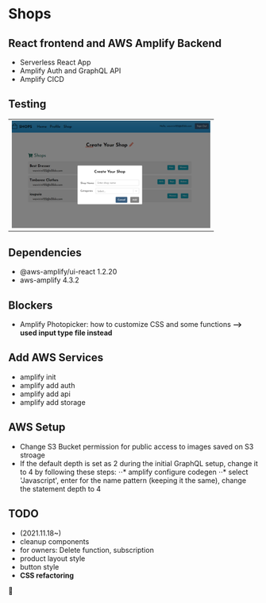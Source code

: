 # Shops
## React frontend and AWS Amplify Backend
- Serverless React App
- Amplify Auth and GraphQL API
- Amplify CICD

## Testing

<table>
<tbody>
 <tr>
<td align="center">
<img  style="width:400px" src="https://github.com/jparkley/shops-react-amplify-serverless/blob/master/screenshot-react-amplify-shops-01.png"> 
</td>
</tr>
 </tbody>
</table>

## Dependencies
- @aws-amplify/ui-react 1.2.20
- aws-amplify 4.3.2

## Blockers
- Amplify Photopicker: how to customize CSS and some functions
**--> used input type file instead**

## Add AWS Services
- amplify init
- amplify add auth
- amplify add api
- amplify add storage


## AWS Setup
- Change S3 Bucket permission for public access to images saved on S3 stroage
- If the default depth is set as 2 during the initial GraphQL setup, change it to 4 by following these steps:
⋅⋅* amplify configure codegen
⋅⋅* select 'Javascript', enter for the name pattern (keeping it the same), change the statement depth to 4

## TODO
- (2021.11.18~)
- cleanup components
- for owners: Delete function, subscription
- product layout style
- button style
- **CSS refactoring**


:musical_note:
